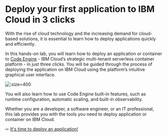 # Deploy your first application to IBM Cloud in 3 clicks

With the rise of cloud technology and the increasing demand for cloud-based solutions, it is essential to learn how to deploy applications quickly and efficiently.

In this hands-on lab, you will learn how to deploy an application or container to [Code Engine](https://www.ibm.com/cloud/code-engine) - IBM Cloud’s strategic multi-tenant serverless container platform - in just three clicks. You will be guided through the process of deploying the application on IBM Cloud using the platform’s intuitive graphical user interface.

![](images/architecture.png" ':size=400')

You will also learn how to use Code Engine built-in features, such as runtime configuration, automatic scaling, and built-in observability.

Whether you are a developer, a software engineer, or an IT professional, this lab provides you with the tools you need to deploy application or container on IBM Cloud.

⇨ [It's time to deploy an application!](10-getting-started.md)
